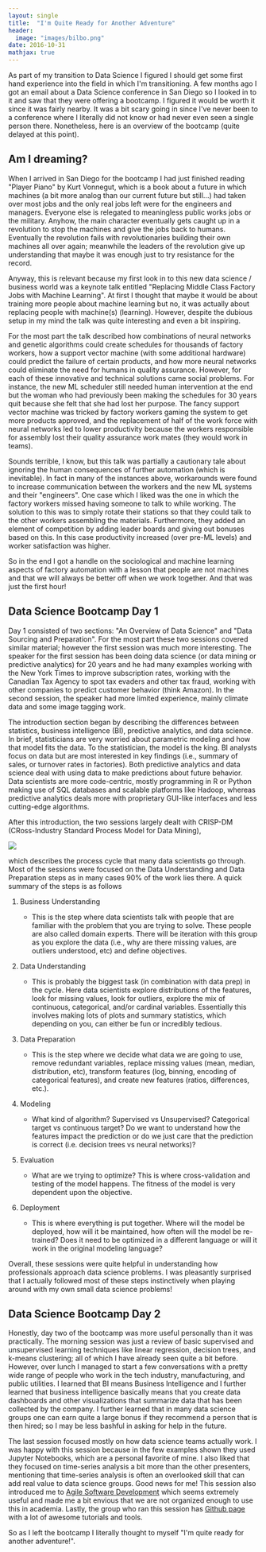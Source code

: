 ```yaml
---
layout: single
title:  "I'm Quite Ready for Another Adventure"
header:
  image: "images/bilbo.png"
date: 2016-10-31
mathjax: true
---
```


As part of my transition to Data Science I figured I should get some first hand
experience into the field in which I'm transitioning. A few months ago I got an email
about a Data Science conference in San Diego so I looked in to it and saw that they
were offering a bootcamp. I figured it would be worth it since it was fairly nearby.
It was a bit scary going in since I've never been to a conference where I literally
did not know or had never even seen a single person there. Nonetheless, here is an
overview of the bootcamp (quite delayed at this point).

## Am I dreaming?

When I arrived in San Diego for the bootcamp I had just finished reading "Player Piano"
by Kurt Vonnegut, which is a book about a future in which machines (a bit more analog
than our current future but still...) had taken over most jobs and the only real jobs
left were for the engineers and managers. Everyone else is relegated to meaningless
public works jobs or the military. Anyhow, the main character eventually gets caught up
in a revolution to stop the machines and give the jobs back to humans. Eventually the
revolution fails with revolutionaries building their own machines all over again; meanwhile
the leaders of the revolution give up understanding that maybe it was enough just to try
resistance for the record.

Anyway, this is relevant because my first look in to this new data science / business world
was a keynote talk entitled "Replacing Middle Class Factory Jobs with Machine Learning". At
first I thought that maybe it would be about training more people about machine learning but
no, it was actually about replacing people with machine(s) (learning). However, despite the
dubious setup in my mind the talk was quite interesting and even a bit inspiring.

For the most part the talk described how combinations of neural networks and genetic
algorithms could create schedules for thousands of factory workers, how a support
vector machine (with some additional hardware) could predict the failure of certain
products, and how more neural networks could eliminate the need for humans in quality
assurance. However, for each of these innovative and technical solutions came social
problems. For instance, the new ML scheduler still needed human intervention at the end
but the woman who had previously been making the schedules for 30 years quit because she
felt that she had lost her purpose. The fancy support vector machine was tricked by factory
workers gaming the system to get more products approved, and the replacement of half of the
work force with neural networks led to lower productivity because the workers responsible
for assembly lost their quality assurance work mates (they would work in teams).

Sounds terrible, I know, but this talk was partially a cautionary tale about ignoring
the human consequences of further automation (which is inevitable). In fact in many of
the instances above, workarounds were found to increase communication between the workers
and the new ML systems and their "engineers". One case which I liked was the one in which
the factory workers missed having someone to talk to while working. The solution to this
was to simply rotate their stations so that they could talk to the other workers assembling
the materials. Furthermore, they added an element of competition by adding leader boards and
giving out bonuses based on this. In this case productivity increased (over pre-ML levels) and
worker satisfaction was higher.

So in the end I got a handle on the sociological and machine learning aspects of factory
automation with a lesson that people are not machines and that we will always be better off
when we work together. And that was just the first hour!


## Data Science Bootcamp Day 1

Day 1 consisted of two sections: "An Overview of Data Science" and "Data Sourcing
and Preparation". For the most part these two sessions covered similar material; however
the first session was much more interesting. The speaker for the first session has been
doing data science (or data mining or predictive analytics) for 20 years and he had many
examples working with the New York Times to improve subscription rates, working with the
Canadian Tax Agency to spot tax evaders and other tax fraud, working with other companies
to predict customer behavior (think Amazon). In the second session, the speaker had
more limited experience, mainly climate data and some image tagging work.

The introduction section began by describing the differences between statistics,
business intelligence (BI), predictive analytics, and data science. In brief, statisticians
are very worried about parametric modeling and how that model fits the data. To the
statistician, the model is the king. BI analysts focus on data but are most interested
in key findings (i.e., summary of sales, or turnover rates in factories). Both predictive
analytics and data science deal with using data to make predictions about future behavior.
Data scientists are more code-centric, mostly programming in R or Python making use of SQL
databases and scalable platforms like Hadoop, whereas predictive analytics deals more with
proprietary GUI-like interfaces and less cutting-edge algorithms.

After this introduction, the two sessions largely dealt with CRISP-DM
(CRoss-Industry Standard Process Model for Data Mining),

![](https://upload.wikimedia.org/wikipedia/commons/b/b9/CRISP-DM_Process_Diagram.png)

which describes the process cycle that many data scientists go through. Most of the sessions
were focused on the Data Understanding and Data Preparation steps as in many cases 90% of the
work lies there. A quick summary of the steps is as follows

1. Business Understanding
	- This is the step where data scientists talk with people that are familiar with
	the problem that you are trying to solve. These people are also called domain experts.
	There will be iteration with this group as you explore the data (i.e., why are there
	missing values, are outliers understood, etc) and define objectives.

2. Data Understanding
	- This is probably the biggest task (in combination with data prep) in the cycle.
	Here data scientists explore
	distributions of the features, look for missing values, look for outliers, explore
	the mix of continuous, categorical, and/or cardinal variables. Essentially this involves
	making lots of plots and summary statistics, which depending on you, can either be fun
	or incredibly tedious.

3. Data Preparation
	- This is the step where we decide what data we are going to use, remove redundant
	variables, replace missing values (mean, median, distribution, etc), transform features
	(log, binning, encoding of categorical features), and create new features
	(ratios, differences, etc.).

4. Modeling
	- What kind of algorithm? Supervised vs Unsupervised? Categorical target vs
	continuous target? Do we want to understand how the features impact the prediction
	or do we just care that the prediction is correct (i.e. decision trees vs neural networks)?

5. Evaluation
	- What are we trying to optimize? This is where cross-validation and testing of the model
	happens. The fitness of the model is very dependent upon the objective.

6. Deployment
	- This is where everything is put together. Where will the model be deployed, how will it
	be maintained, how often will the model be re-trained? Does it need to be optimized in a
	different language or will it work in the original modeling language?

Overall, these sessions were quite helpful in understanding how professionals approach
data science problems. I was pleasantly surprised that I actually followed most of
these steps instinctively when playing around with my own small data science problems!

## Data Science Bootcamp Day 2

Honestly, day two of the bootcamp was more useful personally than it was practically.
The morning session was just a review of basic supervised and unsupervised learning
techniques like linear regression, decision trees, and k-means clustering; all of
which I have already seen quite a bit before. However, over lunch I managed to start
a few conversations with a pretty wide range of people who work in the tech industry,
manufacturing, and public utilities. I learned that BI means Business Intelligence and
I further learned that business intelligence basically means that you create data dashboards
and other visualizations that summarize data that has been collected by the company. I
further learned that in many data science groups one can earn quite a large bonus if they
recommend a person that is then hired; so I may be less bashful in asking for help in the
future.

The last session focused mostly on how data science teams actually work. I was happy with
this session because in the few examples shown they used Jupyter Notebooks, which are a
personal favorite of mine. I also liked that they focused on time-series analysis a bit more
than the other presenters, mentioning that time-series analysis is often an overlooked skill that can add real value to data science groups. Good news for me! This session also introduced me
to [Agile Software Development](https://en.wikipedia.org/wiki/Agile_software_development)
which seems extremely useful and made me a bit envious that we are not organized enough to use
this in academia. Lastly, the group who ran this session has [Github page](https://github.com/silicon-valley-data-science) with a lot of awesome tutorials and tools.

So as I left the bootcamp I literally thought to myself "I'm quite ready for another adventure!".
